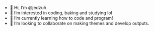 - 👋 Hi, I’m @jedzuh
- 👀 I’m interested in coding, baking and studying lol
- 🌱 I’m currently learning how to code and program!
- 💞️ I’m looking to collaborate on making themes and develop outputs.

<!---
jedzuh/jedzuh is a ✨ special ✨ repository because its `README.md` (this file) appears on your GitHub profile.
You can click the Preview link to take a look at your changes.
--->

